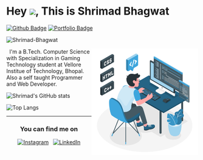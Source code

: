 # Hey <img src="https://raw.githubusercontent.com/MartinHeinz/MartinHeinz/master/wave.gif" width="30px">, This is Shrimad Bhagwat




[![Github Badge](https://img.shields.io/badge/Shrimad-Bhagwat-grey?style=flat&logo=github&logoColor=white&link=https://github.com/Shrimad-Bhagwat/)](https://www.github.com/Shrimad-Bhagwat/) [![Portfolio Badge](https://img.shields.io/badge/portfolio-web-blue?style=flat&link=https://shrimad-bhagwat.github.io/Portfolio//)](https://shrimad-bhagwat.github.io/Portfolio//) 
<p align=left> <img src=https://komarev.com/ghpvc/?username=Shrimad-Bhagwat alt=Shrimad-Bhagwat /> </p>


<img align="right" width="280" src="https://github.com/Shrimad-Bhagwat/Shrimad-Bhagwat/blob/main/assets/programmer-illustration.svg" alt="illustration" />

<p align=left>  &nbsp; I'm a B.Tech. Computer Science with Specialization in Gaming Technology student at Vellore Institue of Technology, Bhopal.
<br> Also a self taught Programmer and Web Developer.</p>

![Shrimad's GitHub stats](https://github-readme-stats.vercel.app/api?username=Shrimad-Bhagwat&theme=dark&show_icons=true&border_radius=10)



![Top Langs](https://github-readme-stats.vercel.app/api/top-langs/?username=Shrimad-Bhagwat&theme=dark&layout=compact&border_radius=10)

---
<!-- Actual text -->


<span align=center>
  
### You can find me on
  
[![Instagram][1.2]][1]    &nbsp; [![LinkedIn][2.2]][2]

 </apan>
<!-- Icons -->

[1.2]: https://image.flaticon.com/icons/png/32/174/174855.png
[2.2]: https://image.flaticon.com/icons/png/32/174/174857.png

<!-- Links to your social media accounts -->

[1]: https://www.instagram.com/shrimad.bhagwat/
[2]: https://www.linkedin.com/in/shrimad-bhagwat-a7a879201/

